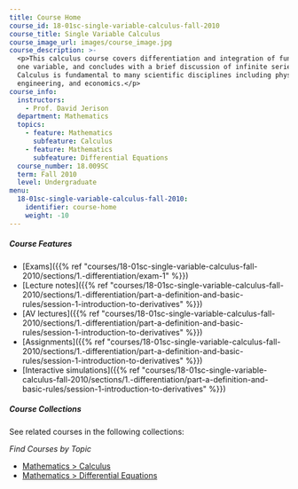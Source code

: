 ```yaml
---
title: Course Home
course_id: 18-01sc-single-variable-calculus-fall-2010
course_title: Single Variable Calculus
course_image_url: images/course_image.jpg
course_description: >-
  <p>This calculus course covers differentiation and integration of functions of
  one variable, and concludes with a brief discussion of infinite series.
  Calculus is fundamental to many scientific disciplines including physics,
  engineering, and economics.</p>
course_info:
  instructors:
    - Prof. David Jerison
  department: Mathematics
  topics:
    - feature: Mathematics
      subfeature: Calculus
    - feature: Mathematics
      subfeature: Differential Equations
  course_number: 18.009SC
  term: Fall 2010
  level: Undergraduate
menu:
  18-01sc-single-variable-calculus-fall-2010:
    identifier: course-home
    weight: -10
---
```


##### Course Features

* [Exams]({{% ref "courses/18-01sc-single-variable-calculus-fall-2010/sections/1.-differentiation/exam-1" %}})
* [Lecture notes]({{% ref "courses/18-01sc-single-variable-calculus-fall-2010/sections/1.-differentiation/part-a-definition-and-basic-rules/session-1-introduction-to-derivatives" %}})
* [AV lectures]({{% ref "courses/18-01sc-single-variable-calculus-fall-2010/sections/1.-differentiation/part-a-definition-and-basic-rules/session-1-introduction-to-derivatives" %}})
* [Assignments]({{% ref "courses/18-01sc-single-variable-calculus-fall-2010/sections/1.-differentiation/part-a-definition-and-basic-rules/session-1-introduction-to-derivatives" %}})
* [Interactive simulations]({{% ref "courses/18-01sc-single-variable-calculus-fall-2010/sections/1.-differentiation/part-a-definition-and-basic-rules/session-1-introduction-to-derivatives" %}})

##### Course Collections

See related courses in the following collections:

_Find Courses by Topic_

* [Mathematics > Calculus](#)
* [Mathematics > Differential Equations](#)
